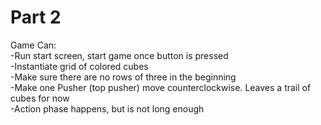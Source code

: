 # Part 2

Game Can: <BR>
-Run start screen, start game once button is pressed <BR>
-Instantiate grid of colored cubes <BR>
-Make sure there are no rows of three in the beginning <BR>
-Make one Pusher (top pusher) move counterclockwise. Leaves a trail of cubes for now <BR>
-Action phase happens, but is not long enough
